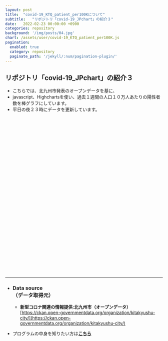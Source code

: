 ```yaml
---
layout: post
title:  "covid-19_KTQ_patient_per100Kについて"
subtitle:   "リポジトリ「covid-19_JPchart」の紹介３"
date:   2022-02-23 00:00:00 +0900
categories: repository
background: '/img/posts/04.jpg'
chart: /assets/user/covid-19_KTQ_patient_per100K.js
pagination: 
  enabled: true
  category: repository
  paginate_path: '/jekyll/:num/pagination-plugin/'
---
```


## リポジトリ「covid-19_JPchart」の紹介３
- こちらでは、北九州市発表のオープンデータを基に、
- javascript、Highchartsを使い、過去１週間の人口１０万人あたりの陽性者数を棒グラフにしています。
- 平日の夜２３時にデータを更新しています。

<div id="container" style="width:100%; height:500px;"></div>

---
- ### Data source<br>（データ取得元）
  - **新型コロナ関連の情報提供:北九州市（オープンデータ）**
  [https://ckan.open-governmentdata.org/organization/kitakyushu-city/](https://ckan.open-governmentdata.org/organization/kitakyushu-city/)

- プログラムの中身を知りたい方は[**こちら**](https://github.com/u-10bei/covid-19_JPchart)
